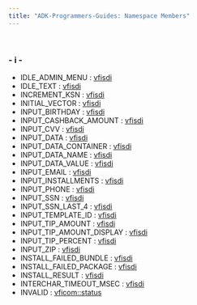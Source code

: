 ```yaml
---
title: "ADK-Programmers-Guides: Namespace Members"
---
```


 

### - i -

- IDLE_ADMIN_MENU : <a href="namespacevfisdi.md#ac9842112c341daedac40f79bbfdd65a4ae0415b1648a0b1c999a58777cea5dc30">vfisdi</a>
- IDLE_TEXT : <a href="namespacevfisdi.md#ac9842112c341daedac40f79bbfdd65a4af71923b2f86beaa3d6bf1a46bd9e5f98">vfisdi</a>
- INCREMENT_KSN : <a href="namespacevfisdi.md#ac9842112c341daedac40f79bbfdd65a4aaf8e64b5a9b23dd526e43f29f4320ef3">vfisdi</a>
- INITIAL_VECTOR : <a href="namespacevfisdi.md#ac9842112c341daedac40f79bbfdd65a4a5bb1f89d425e6a33f920f3d1c89a4128">vfisdi</a>
- INPUT_BIRTHDAY : <a href="namespacevfisdi.md#a5fc772c800c3d40d2b95564e8a839baba3651eb025a8eea08a5aedce28f7e682e">vfisdi</a>
- INPUT_CASHBACK_AMOUNT : <a href="namespacevfisdi.md#a5fc772c800c3d40d2b95564e8a839baba3e38b14de1c13b96a49cd5fd183b6849">vfisdi</a>
- INPUT_CVV : <a href="namespacevfisdi.md#a5fc772c800c3d40d2b95564e8a839baba3639494fa4b62da2e7bd5e9a2dfec220">vfisdi</a>
- INPUT_DATA : <a href="namespacevfisdi.md#ac9842112c341daedac40f79bbfdd65a4a3d88a91296f02c6512593b0bbd33484b">vfisdi</a>
- INPUT_DATA_CONTAINER : <a href="namespacevfisdi.md#ac9842112c341daedac40f79bbfdd65a4a142c3b28f73632945af2953126a55493">vfisdi</a>
- INPUT_DATA_NAME : <a href="namespacevfisdi.md#ac9842112c341daedac40f79bbfdd65a4a8627e0172b3a758b4c3e0a068dda2031">vfisdi</a>
- INPUT_DATA_VALUE : <a href="namespacevfisdi.md#ac9842112c341daedac40f79bbfdd65a4afbe810f640ad4ea8f9d00b9b4357d264">vfisdi</a>
- INPUT_EMAIL : <a href="namespacevfisdi.md#a5fc772c800c3d40d2b95564e8a839baba73111044d55b07e38c2c23b23d23e58c">vfisdi</a>
- INPUT_INSTALLMENTS : <a href="namespacevfisdi.md#a5fc772c800c3d40d2b95564e8a839baba9a8dc4967e0cf9bdf14d0950ececb7f1">vfisdi</a>
- INPUT_PHONE : <a href="namespacevfisdi.md#a5fc772c800c3d40d2b95564e8a839babaa553988dc9313f17ccff52335532c55a">vfisdi</a>
- INPUT_SSN : <a href="namespacevfisdi.md#a5fc772c800c3d40d2b95564e8a839babad773ed3e6d84c389965ad37bc077cf9b">vfisdi</a>
- INPUT_SSN_LAST_4 : <a href="namespacevfisdi.md#a5fc772c800c3d40d2b95564e8a839babac4024835048e5dc97a07740c5528a8ae">vfisdi</a>
- INPUT_TEMPLATE_ID : <a href="namespacevfisdi.md#ac9842112c341daedac40f79bbfdd65a4a981247ce5526cf20cfaa64fbe6f1ab6c">vfisdi</a>
- INPUT_TIP_AMOUNT : <a href="namespacevfisdi.md#a5fc772c800c3d40d2b95564e8a839baba280a10c3405f8af71d6e21b4f64878d9">vfisdi</a>
- INPUT_TIP_AMOUNT_DISPLAY : <a href="namespacevfisdi.md#a5fc772c800c3d40d2b95564e8a839baba482c29f9e3a3e86efbd69ee5927c3fee">vfisdi</a>
- INPUT_TIP_PERCENT : <a href="namespacevfisdi.md#a5fc772c800c3d40d2b95564e8a839baba58ce1d33ac0a4f326fa8023bf2e0c36c">vfisdi</a>
- INPUT_ZIP : <a href="namespacevfisdi.md#a5fc772c800c3d40d2b95564e8a839baba7e123d2e31bd6a4732b0f0709c3669db">vfisdi</a>
- INSTALL_FAILED_BUNDLE : <a href="namespacevfisdi.md#ac9842112c341daedac40f79bbfdd65a4a0237465c15444415c28954c52b4b8d10">vfisdi</a>
- INSTALL_FAILED_PACKAGE : <a href="namespacevfisdi.md#ac9842112c341daedac40f79bbfdd65a4a114290460d7cf2a3d7981834d02f5da4">vfisdi</a>
- INSTALL_RESULT : <a href="namespacevfisdi.md#ac9842112c341daedac40f79bbfdd65a4af8a229b096a005ef8abcba3788b629be">vfisdi</a>
- INTERCHAR_TIMEOUT_MSEC : <a href="namespacevfisdi.md#ac9842112c341daedac40f79bbfdd65a4a24a3073f692f0db23c75c26d9cbd849b">vfisdi</a>
- INVALID : <a href="namespacevficom_1_1status.md#ae7ba2f563df916ce3ce6be92a19d2bbcaef2863a469df3ea6871d640e3669a2f2">vficom::status</a>
